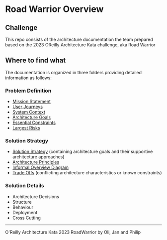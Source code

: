 # Road Warrior Overview

## Challenge

This repo consists of the architecture documentation the team prepared based on the 2023 OReilly Architecture Kata challenge, aka Road Warrior

## Where to find what

The documentation is organized in three folders providing detailed information as follows:

### Problem Definition

- [Mission Statement](/01%20ProblemDefintion/ProblemDefinition.md#mission-statement)
- [User Journeys](/01%20ProblemDefintion/ProblemDefinition.md#user-journeys)
- [System Context](/01%20ProblemDefintion/ProblemDefinition.md#system-context)
- [Architecture Goals](/01%20ProblemDefintion/ProblemDefinition.md#architecture-goals)
- [Essential Constraints](/01%20ProblemDefintion/ProblemDefinition.md#essential-constraints)
- [Largest Risks](/01%20ProblemDefintion/ProblemDefinition.md#largest-risks)

### Solution Strategy

- [Solution Strategy](/02%20SolutionStrategy/SolutionStrategy.md#solution-strategy) (containing architecture goals and their supportive architecture approaches)
- [Architecture Principles](/02%20SolutionStrategy/SolutionStrategy.md#architecture-principles)
- [Informal Overview Diagram](/02%20SolutionStrategy/SolutionStrategy.md#informal-overview-diagram)
- [Trade Offs](/02%20SolutionStrategy/SolutionStrategy.md#trade-offs) (conflicting architecture characteristics or known constraints)

### Solution Details

- Architecture Decisions
- Structure
- Behaviour
- Deployment
- Cross Cutting

---


O'Reilly Architecture Kata 2023 RoadWarrior by Oli, Jan and Philip

